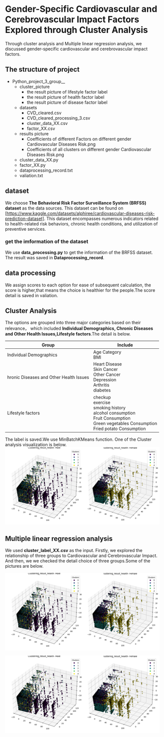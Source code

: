 # Gender-Specific Cardiovascular and Cerebrovascular Impact Factors Explored through Cluster Analysis

Through cluster analysis and Multiple linear regression analysis, we discussed gender-specific cardiovascular and cerebrovascular impact factors.

## The structure of project
- Python_project_3_group__
    - cluster_picture
        - the result picture of lifestyle factor label
        - the result picture of health factor label
        - the result picture of disease factor label
    - datasets
        - CVD_cleared.csv
        - CVD_cleared_processing_3.csv
        - cluster_data_XX.csv
        - factor_XX.csv
    - results picture
        - Coefficients of different Factors on different gender Cardiovascular Diseases Risk.png
        - Coefficients of all clusters on different gender Cardiovascular Diseases Risk.png
    - cluster_data_XX.py
    - factor_XX.py
    - dataprocessing_record.txt
    - valiation.txt

## dataset
We choose **The Behavioral Risk Factor Surveillance System (BRFSS) dataset** as the data sources. This dataset can be found on [https://www.kaggle.com/datasets/alphiree/cardiovascular-diseases-risk-prediction-dataset]. This dataset encompasses numerous indicators related to health-related risk behaviors, chronic health conditions, and utilization of preventive services.

### get the imformation of the dataset
We use **data_processing.py** to get the information of the BRFSS dataset. The result was saved in **Dataprocessing_record**.

## data processing
We assign scores to each option for ease of subsequent calculation, the score is higher,that means the choice is healthier for the people.The score detail is saved in valiation.

## Cluster Analysis
The options are grouped into three major categories based on their relevance， which included **Individual Demographics, Chronic Diseases and Other Health Issues,Lifestyle factors**.The detail is below.

| Group | Include |
| ------ | ------ |
| Individual Demographics | Age Category<br>BMI |
| hronic Diseases and Other Health Issues | Heart Disease<br>Skin Cancer<br>Other Cancer<br>Depression<br>Arthritis<br>diabetes |
| Lifestyle factors | checkup<br>exercise<br>smoking history<br>alcohol consumption<br>Fruit Consumption<br>Green vegetables Consumption<br>Fried potato Consumption |

The label is saved.We use MinBatchKMeans function. One of the Cluster analysis visualization is below.
![clustering_result_by_gender_health](./cluster_picture/clustering_result_by_gender_health.png)

## Multiple linear regression analysis
We used **cluster_label_XX.csv** as the input. Firstly, we explored the relationship of three groups to Cardiovascular and Cerebrovascular Impact. And then, we we checked the detail choice of three groups.Some of the pictures are below.

![clustering_result_by_gender_health](./cluster_picture/clustering_result_by_gender_health.png)

![clustering_result_by_gender_health](./cluster_picture/clustering_result_by_gender_health.png)
